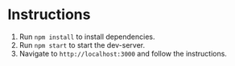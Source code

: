 # Instructions

1. Run `npm install` to install dependencies.
2. Run `npm start` to start the dev-server.
3. Navigate to `http://localhost:3000` and follow the instructions.
